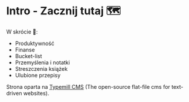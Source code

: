 # Intro - Zacznij tutaj 🗺️

W skrócie 📜:

* Produktywność
* Finanse
* Bucket-list
* Przemyślenia i notatki
* Streszczenia książek
* Ulubione przepisy

Strona oparta na [Typemill CMS](https://typemill.net/) (The open-source flat-file cms for text-driven websites).

